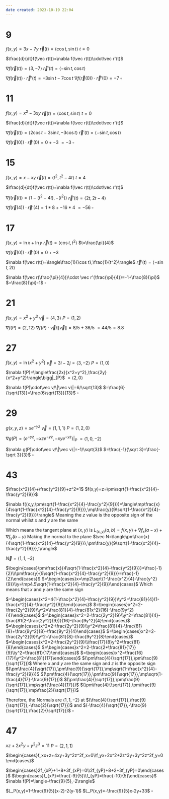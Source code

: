 ```yaml
---
date created: 2023-10-19 22:04
---
```


# 9

$f(x,y)=3x-7y$
$\vec r(t)=\langle\cos t,\sin t\rangle$
$t=0$

$\frac{d}{dt}f(\vec r(t))=\nabla f(\vec r(t))\cdot\vec r'(t)$

$\nabla f(\vec r(t))=\langle3,-7\rangle$
$\vec r'(t)=\langle-\sin t,\cos t\rangle$

$\nabla f(\vec r(t))\cdot \vec r'(t)=-3\sin t-7\cos t$
$\nabla f(\vec r(0))\cdot \vec r'(0)=-7$
$\square$

# 11

$f(x,y)=x^2-3xy$
$\vec r(t)=\langle\cos t,\sin t\rangle$
$t=0$

$\frac{d}{dt}f(\vec r(t))=\nabla f(\vec r(t))\cdot\vec r'(t)$

$\nabla f(\vec r(t))=\langle2\cos t-3\sin t,-3\cos t\rangle$
$\vec r'(t)=\langle-\sin t,\cos t\rangle$

$\nabla f(\vec r(0))\cdot \vec r'(0)=0+-3$
$=-3$
$\square$

# 15

$f(x,y)=x-xy$
$\vec r(t)=\langle t^2,t^2-4t\rangle$
$t=4$

$\frac{d}{dt}f(\vec r(t))=\nabla f(\vec r(t))\cdot\vec r'(t)$

$\nabla f(\vec r(t))=\langle1-(t^2-4t),-(t^2)\rangle$
$\vec r'(t)=\langle2t,2t-4\rangle$

$\nabla f(\vec r(4))\cdot \vec r'(4)=1*8+-16*4$
$=-56$
$\square$

# 17

$f(x,y)=\ln x+\ln y$
$\vec r(t)=\langle\cos t,t^2\rangle$
$t=\frac{\pi}{4}$

$\nabla f(\vec r(0))\cdot \vec r'(0)=0+-3$

$\nabla f(\vec r(t))=\langle\frac{1}{\cos t},\frac{1}{t^2}\rangle$
$\vec r'(t)=\langle-\sin t,2t\rangle$

$\nabla f(\vec r(\frac{\pi}{4}))\cdot \vec r'(\frac{\pi}{4})=-1+\frac{8}{\pi}$
$=\frac{8}{\pi}-1$
$\square$

# 21

$f(x,y)=x^2+y^3$
$\vec v=\langle 4,3\rangle$
$P=(1,2)$

$\nabla f(P)=\langle2,12\rangle$
$\nabla f(P)\cdot\vec v/\|\vec v\|=8/5+36/5$
$=44/5=8.8$

# 27

$f(x,y)=\ln(x^2+y^2)$
$\vec v=3i-2j=\langle3,-2\rangle$
$P=(1,0)$

$\nabla f(P)=\langle\frac{2x}{x^2+y^2},\frac{2y}{x^2+y^2}\rangle\bigg|_{P}$
$=\langle2,0\rangle$

$\nabla f(P)\cdot\vec v/\|\vec v\|=6/\sqrt{13}$
$=\frac{6}{\sqrt{13}}=\frac{6\sqrt{13}}{13}$
$\square$

# 29

$g(x,y,z)=xe^{-yz}$
$\vec v=\langle1,1,1\rangle$
$P=(1,2,0)$

$\nabla g(P)=\langle e^{-yz},-xze^{-yz},-xye^{-yz}\rangle\bigg|_P$
$=\langle 1,0,-2\rangle$

$\nabla g(P)\cdot\vec v/\|\vec v\|=-1/\sqrt{3}$
$=\frac{-1}{\sqrt 3}=\frac{-\sqrt 3}{3}$
$\square$

# 43

$\frac{x^2}{4}+\frac{y^2}{9}+z^2=1$
$f(x,y)=z=\pm\sqrt{1-\frac{x^2}{4}-\frac{y^2}{9}}$

$\nabla f((x,y,\pm\sqrt{1-\frac{x^2}{4}-\frac{y^2}{9}}))=\langle\mp\frac{x}{4\sqrt{1-\frac{x^2}{4}-\frac{y^2}{9}}},\mp\frac{y}{9\sqrt{1-\frac{x^2}{4}-\frac{y^2}{9}}}\rangle$
Meaning the $z$ value is the opposite sign of the normal whilst $x$ and $y$ are the same

Which means the tangent plane at $(x,y)$ is
$L_{(x,y)}(a,b)=f(x,y)+\nabla f_x(a-x)+\nabla f_y(b-y)$
Making the normal to the plane
$\vec N=\langle\pm\frac{x}{4\sqrt{1-\frac{x^2}{4}-\frac{y^2}{9}}},\pm\frac{y}{9\sqrt{1-\frac{x^2}{4}-\frac{y^2}{9}}},1\rangle$

$\vec N=\langle1,1,-2\rangle$

$\begin{cases}\pm\frac{x}{4\sqrt{1-\frac{x^2}{4}-\frac{y^2}{9}}}=\frac{-1}{2}\\\pm\frac{y}{9\sqrt{1-\frac{x^2}{4}-\frac{y^2}{9}}}=\frac{-1}{2}\end{cases}$
$=\begin{cases}x=\mp2\sqrt{1-\frac{x^2}{4}-\frac{y^2}{9}}\\y=\mp4.5\sqrt{1-\frac{x^2}{4}-\frac{y^2}{9}}\end{cases}$
Which means that $x$ and $y$ are the same sign

$=\begin{cases}x^2=4(1-\frac{x^2}{4}-\frac{y^2}{9})\\y^2=\frac{81}{4}(1-\frac{x^2}{4}-\frac{y^2}{9})\end{cases}$
$=\begin{cases}x^2=2-\frac{2y^2}{9}\\y^2=\frac{81}{4}-\frac{81x^2}{16}-\frac{9y^2}{4}\end{cases}$
$=\begin{cases}x^2=2-\frac{2y^2}{9}\\y^2=\frac{81}{4}-\frac{81(2-\frac{2y^2}{9})}{16}-\frac{9y^2}{4}\end{cases}$
$=\begin{cases}x^2=2-\frac{2y^2}{9}\\y^2=\frac{81}{4}-\frac{81}{8}+\frac{9y^2}{8}-\frac{9y^2}{4}\end{cases}$
$=\begin{cases}x^2=2-\frac{2y^2}{9}\\y^2=\frac{81}{8}-\frac{9y^2}{8}\end{cases}$
$=\begin{cases}x^2=2-\frac{2y^2}{9}\\\frac{17}{8}y^2=\frac{81}{8}\end{cases}$
$=\begin{cases}x^2=2-\frac{2*\frac{81}{17}}{9}\\y^2=\frac{81}{17}\end{cases}$
$=\begin{cases}x^2=\frac{16}{17}\\y^2=\frac{81}{17}\end{cases}$
$(\pm\frac{4}{\sqrt{17}},\pm\frac{9}{\sqrt{17}})$
Where $x$ and $y$ are the same sign and $z$ is the opposite sign
$(\pm\frac{4}{\sqrt{17}},\pm\frac{9}{\sqrt{17}},\mp\sqrt{1-\frac{x^2}{4}-\frac{y^2}{9}})$
$(\pm\frac{4}{\sqrt{17}},\pm\frac{9}{\sqrt{17}},\mp\sqrt{1-\frac{4}{17}-\frac{9}{17}})$
$(\pm\frac{4}{\sqrt{17}},\pm\frac{9}{\sqrt{17}},\mp\sqrt{\frac{4}{17}})$
$(\pm\frac{4}{\sqrt{17}},\pm\frac{9}{\sqrt{17}},\mp\frac{2}{\sqrt{17}})$

Therefore, the Normals are $\langle1,1,-2\rangle$ at 
$(\frac{4}{\sqrt{17}},\frac{9}{\sqrt{17}},-\frac{2}{\sqrt{17}})$
and
$(-\frac{4}{\sqrt{17}},-\frac{9}{\sqrt{17}},\frac{2}{\sqrt{17}})$
$\square$

# 47

$xz+2x^2y+y^2z^3=11$
$P=(2,1,1)$

$\begin{cases}f_xx+z+4xy+3y^2z^2f_x=0\\f_yx+2x^2+2z^3y+3y^2z^2f_y=0\end{cases}$

$\begin{cases}2f_{xP}+1+8+3f_{xP}=0\\2f_{yP}+8+2+3f_{yP}=0\end{cases}$
$\begin{cases}f_{xP}=\frac{-9}{5}\\f_{yP}=\frac{-10}{5}\end{cases}$
$\nabla f(P)=\langle-\frac{9}{5},-2\rangle$

$L_P(x,y)=1-\frac{9}{5}(x-2)-2(y-1)$
$L_P(x,y)=-\frac{9}{5}x-2y+33$
$\square$